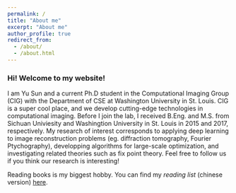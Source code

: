 ```yaml
---
permalink: /
title: "About me"
excerpt: "About me"
author_profile: true
redirect_from: 
  - /about/
  - /about.html
---
```

### Hi! Welcome to my website!
I am Yu Sun and a current Ph.D student in the Computational Imaging Group (CIG) with the Department of CSE at Washington University in St. Louis. CIG is a super cool place, and we develop cutting-edge technologies in computational imaging. Before I join the lab, I received B.Eng. and M.S. from Sichuan Univiesity and Washingtion University in St. Louis in 2015 and 2017, respectively. My research of interest corresponds to applying deep learning to image reconstruction problems (eg. diffraction tomography, Fourier Ptychography), developping algorithms for large-scale optimization, and investigating related theories such as fix point theory. Feel free to follow us if you think our research is interesting!

Reading books is my biggest hobby. You can find my *reading list* (chinese version) [here](/files/reading_list.pdf).

